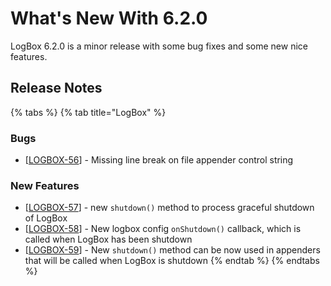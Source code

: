 # What's New With 6.2.0

LogBox 6.2.0 is a minor release with some bug fixes and some new nice features.

## Release Notes

{% tabs %}
{% tab title="LogBox" %}
### Bugs

* \[[LOGBOX-56](https://ortussolutions.atlassian.net/browse/LOGBOX-56)\] - Missing line break on file appender control string

### New Features

* \[[LOGBOX-57](https://ortussolutions.atlassian.net/browse/LOGBOX-57)\] - new `shutdown()` method to process graceful shutdown of LogBox
* \[[LOGBOX-58](https://ortussolutions.atlassian.net/browse/LOGBOX-58)\] - New logbox config `onShutdown()` callback, which is called when LogBox has been shutdown
* \[[LOGBOX-59](https://ortussolutions.atlassian.net/browse/LOGBOX-59)\] - New `shutdown()` method can be now used in appenders that will be called when LogBox is shutdown
{% endtab %}
{% endtabs %}

